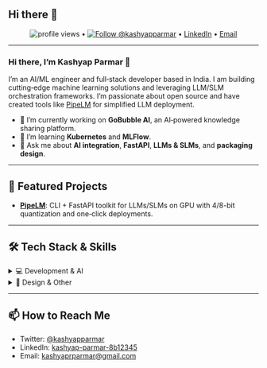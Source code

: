 ## Hi there 👋
<!--
<p align="center">
  <img src="https://user-images.githubusercontent.com/6764957/87082196-3418a980-c25d-11ea-9987-0d9787d54100.png" alt="profile header" width="300"/>
</p>
-->

<p align="center">
  <img src="https://gpvc.arturio.dev/kashyaprparmar" alt="profile views"> •
  <a href="https://twitter.com/intent/follow?screen_name=kashyapparmar"><img src="https://img.shields.io/twitter/follow/kashyapparmar?label=%40kashyapparmar&style=social" alt="Follow @kashyapparmar"></a> •
  <a href="https://www.linkedin.com/in/kashyap-parmar-8b12345/">LinkedIn</a> •
  <a href="mailto:kashyaprparmar@gmail.com">Email</a>
</p>

---

### Hi there, I’m Kashyap Parmar 👋

I’m an AI/ML engineer and full‐stack developer based in India. I am building cutting‐edge machine learning solutions and leveraging LLM/SLM orchestration frameworks. I’m passionate about open source and have created tools like [PipeLM](https://pypi.org/project/pipelm/) for simplified LLM deployment.

* 🔭 I’m currently working on **GoBubble AI**, an AI‐powered knowledge sharing platform.
* 🌱 I’m learning **Kubernetes** and **MLFlow**.
* 💬 Ask me about **AI integration**, **FastAPI**, **LLMs & SLMs**, and **packaging design**.

---

## 📂 Featured Projects

* **[PipeLM](https://github.com/kashyaprparmar/PipeLM)**: CLI + FastAPI toolkit for LLMs/SLMs on GPU with 4/8-bit quantization and one‐click deployments.
---

## 🛠️ Tech Stack & Skills

<details>
<summary>💻 Development & AI</summary>

* **Languages**: Python, JavaScript/TypeScript, SQL
* **Frameworks & Tools**: FastAPI, React, Next.js, Node.js, Express.js, Prisma
* **AI/ML**: PyTorch, scikit-learn, Hugging Face, Amazon Bedrock, vLLM
* **Deployment**: Docker, Kubernetes, GitHub Actions

</details>

<details>
<summary>🎨 Design & Other</summary>

* Packaging design (Adobe Illustrator, Photoshop)
* Jewelry design & e-commerce (Shopify, Tailwind CSS)
* CI/CD, DevOps fundamentals

</details>

---

## 📫 How to Reach Me

* Twitter: [@kashyapparmar](https://twitter.com/kashyapparmar)
* LinkedIn: [kashyap-parmar-8b12345](https://www.linkedin.com/in/kashyaprparmar/)
* Email: [kashyaprparmar@gmail.com](mailto:kashyaprparmar@gmail.com)

<!--
---
## 📈 GitHub Stats

![](https://github-readme-stats.vercel.app/api?username=kashyaprparmar&show_icons=true&theme=radical)

-->
